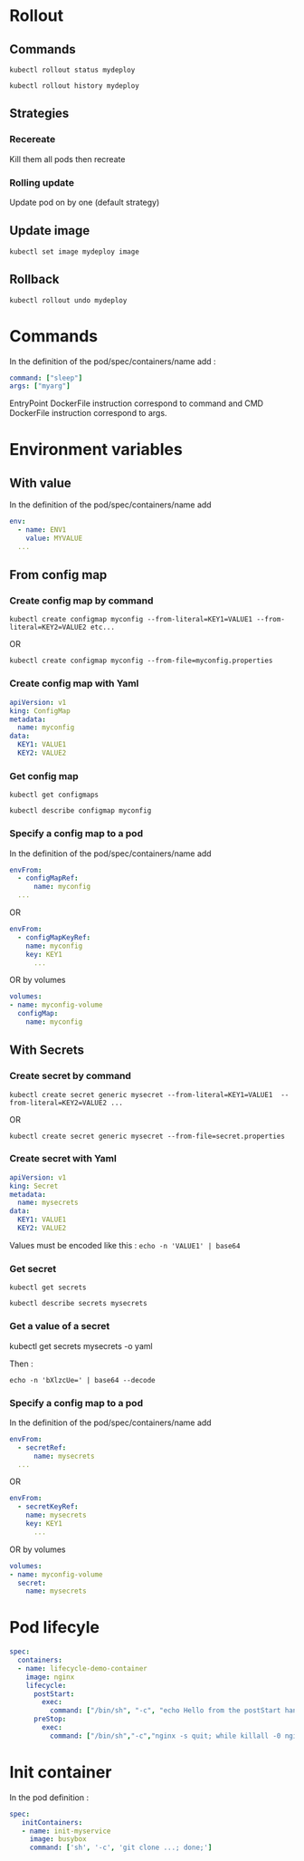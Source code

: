 # Rollout

## Commands

`kubectl rollout status mydeploy`

`kubectl rollout history mydeploy`

## Strategies

### Recereate

Kill them all pods then recreate

### Rolling update

Update pod on by one (default strategy)

## Update image

`kubectl set image mydeploy image`

## Rollback

`kubectl rollout undo mydeploy`

# Commands

In the definition of the pod/spec/containers/name add :

```yaml
command: ["sleep"]
args: ["myarg"]
```

EntryPoint DockerFile instruction correspond to command and CMD DockerFile instruction  correspond to args.

# Environment variables

## With value

In the definition of the pod/spec/containers/name add

```yaml
env:
  - name: ENV1
    value: MYVALUE
  ...
```

## From config map

### Create config map by command

`kubectl create configmap myconfig --from-literal=KEY1=VALUE1 --from-literal=KEY2=VALUE2 etc...`

OR

`kubectl create configmap myconfig --from-file=myconfig.properties`

### Create config map with Yaml

```yaml
apiVersion: v1
king: ConfigMap
metadata:
  name: myconfig
data:
  KEY1: VALUE1
  KEY2: VALUE2
```

### Get config map

`kubectl get configmaps`

`kubectl describe configmap myconfig`

### Specify a config map to a pod

In the definition of the pod/spec/containers/name add

```yaml
envFrom:
  - configMapRef:
      name: myconfig
  ...
```

OR

```yaml
envFrom:
  - configMapKeyRef:
    name: myconfig
    key: KEY1
      ...
```

OR by volumes

```yaml
volumes: 
- name: myconfig-volume
  configMap:
    name: myconfig
```

## With Secrets

### Create secret by command

`kubectl create secret generic mysecret --from-literal=KEY1=VALUE1  --from-literal=KEY2=VALUE2 ...`

OR

`kubectl create secret generic mysecret --from-file=secret.properties`

### Create secret  with Yaml

```yaml
apiVersion: v1
king: Secret
metadata:
  name: mysecrets
data:
  KEY1: VALUE1
  KEY2: VALUE2
```

Values must be encoded like this :
`echo -n 'VALUE1' | base64`

### Get secret

`kubectl get secrets`

`kubectl describe secrets mysecrets`

### Get a value of a secret

kubectl get secrets mysecrets -o yaml

Then : 

`echo -n 'bXlzcUe=' | base64 --decode`

### Specify a config map to a pod

In the definition of the pod/spec/containers/name add

```yaml
envFrom:
  - secretRef:
      name: mysecrets
  ...
```

OR

```yaml
envFrom:
  - secretKeyRef:
    name: mysecrets
    key: KEY1
      ...
```

OR by volumes

```yaml
volumes: 
- name: myconfig-volume
  secret:
    name: mysecrets
```

# Pod lifecyle

```yaml
spec:
  containers:
  - name: lifecycle-demo-container
    image: nginx
    lifecycle:
      postStart:
        exec:
          command: ["/bin/sh", "-c", "echo Hello from the postStart handler > /usr/share/message"]
      preStop:
        exec:
          command: ["/bin/sh","-c","nginx -s quit; while killall -0 nginx; do sleep 1; done"]
```

# Init container

In the pod definition : 

```yaml
spec:
   initContainers:
   - name: init-myservice
     image: busybox    
     command: ['sh', '-c', 'git clone ...; done;']
```

